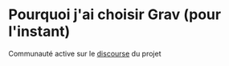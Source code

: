 # Pourquoi j'ai choisir Grav (pour l'instant)


Communauté active sur le [discourse](https://discourse.getgrav.org/) du projet
